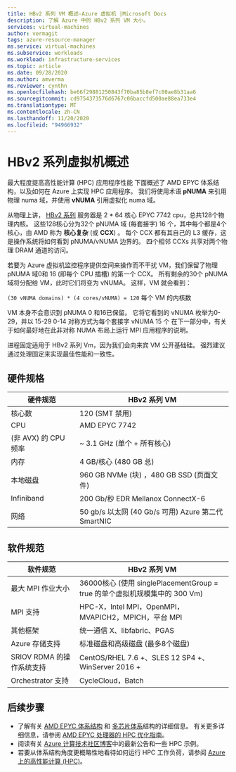 ```yaml
---
title: HBv2 系列 VM 概述-Azure 虚拟机 |Microsoft Docs
description: 了解 Azure 中的 HBv2 系列 VM 大小。
services: virtual-machines
author: vermagit
tags: azure-resource-manager
ms.service: virtual-machines
ms.subservice: workloads
ms.workload: infrastructure-services
ms.topic: article
ms.date: 09/28/2020
ms.author: amverma
ms.reviewer: cynthn
ms.openlocfilehash: be66f29881250843f70ba85b8ef7c80ae8b31aa6
ms.sourcegitcommit: cd9754373576d6767c06baccfd500ae88ea733e4
ms.translationtype: MT
ms.contentlocale: zh-CN
ms.lasthandoff: 11/20/2020
ms.locfileid: "94966932"
---
```

# <a name="hbv2-series-virtual-machine-overview"></a>HBv2 系列虚拟机概述 

 
最大程度提高高性能计算 (HPC) 应用程序性能 下面概述了 AMD EPYC 体系结构，以及如何在 Azure 上实现 HPC 应用程序。 我们将使用术语 **pNUMA** 来引用物理 numa 域，并使用 **vNUMA** 引用虚拟化 numa 域。 

从物理上讲， [HBv2 系列](../../hbv2-series.md) 服务器是 2 * 64 核心 EPYC 7742 cpu，总共128个物理内核。 这些128核心分为32个 pNUMA 域 (每套接字) 16 个，其中每个都是4个核心，由 AMD 称为 **核心复杂** (或 **CCX**) 。 每个 CCX 都有其自己的 L3 缓存，这是操作系统将如何看到 pNUMA/vNUMA 边界的。 四个相邻 CCXs 共享对两个物理 DRAM 通道的访问。 

若要为 Azure 虚拟机监控程序提供空间来操作而不干扰 VM，我们保留了物理 pNUMA 域0和 16 (即每个 CPU 插槽) 的第一个 CCX。 所有剩余的30个 pNUMA 域将分配给 VM，此时它们将变为 vNUMA。 这样，VM 就会看到：

`(30 vNUMA domains) * (4 cores/vNUMA) = 120` 每个 VM 的内核数 

VM 本身不会意识到 pNUMA 0 和16已保留。 它将它看到的 vNUMA 枚举为0-29，并以 15-29 0-14 对称方式为每个套接字 vNUMA 15 个 在下一部分中，有关于如何最好地在此非对称 NUMA 布局上运行 MPI 应用程序的说明。 

进程固定适用于 HBv2 系列 Vm，因为我们会向来宾 VM 公开基础硅。 强烈建议通过处理固定来实现最佳性能和一致性。 


## <a name="hardware-specifications"></a>硬件规格 

| 硬件规范          | HBv2 系列 VM                   | 
|----------------------------------|----------------------------------|
| 核心数                            | 120 (SMT 禁用)                | 
| CPU                              | AMD EPYC 7742                    | 
|  (非 AVX) 的 CPU 频率          | ~ 3.1 GHz (单个 + 所有核心)     | 
| 内存                           | 4 GB/核心 (480 GB 总)          | 
| 本地磁盘                       | 960 GB NVMe (块) ，480 GB SSD (页面文件)  | 
| Infiniband                       | 200 Gb/秒 EDR Mellanox ConnectX-6 | 
| 网络                          | 50 gb/s 以太网 (40 Gb/s 可用) Azure 第二代 SmartNIC | 


## <a name="software-specifications"></a>软件规范 

| 软件规范     | HBv2 系列 VM                                            | 
|-----------------------------|-----------------------------------------------------------|
| 最大 MPI 作业大小            | 36000核心 (使用 singlePlacementGroup = true 的单个虚拟机规模集中的 300 Vm)  |
| MPI 支持                 | HPC-X，Intel MPI，OpenMPI，MVAPICH2，MPICH，平台 MPI  |
| 其他框架       | 统一通信 X、libfabric、PGAS                  |
| Azure 存储支持       | 标准磁盘和高级磁盘 (最多8个磁盘)               |
| SRIOV RDMA 的操作系统支持   | CentOS/RHEL 7.6 +、SLES 12 SP4 +、WinServer 2016 +           |
| Orchestrator 支持        | CycleCloud，Batch                                         | 


## <a name="next-steps"></a>后续步骤

- 了解有关 [AMD EPYC 体系结构](https://bit.ly/2Epv3kC) 和 [多芯片体系](https://bit.ly/2GpQIMb)结构的详细信息。 有关更多详细信息，请参阅 [AMD EPYC 处理器的 HPC 优化指南](https://bit.ly/2T3AWZ9)。
- 阅读有关 [Azure 计算技术社区博客](https://techcommunity.microsoft.com/t5/azure-compute/bg-p/AzureCompute)中的最新公告和一些 HPC 示例。
- 若要从体系结构角度更概略性地看待如何运行 HPC 工作负荷，请参阅 [Azure 上的高性能计算 (HPC)](/azure/architecture/topics/high-performance-computing/)。